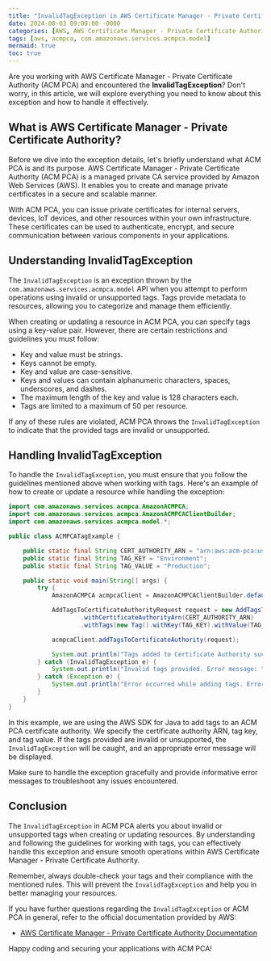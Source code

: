 ```yaml
---
title: "InvalidTagException in AWS Certificate Manager - Private Certificate Authority"
date: 2024-08-03 09:00:00 -0000
categories: [AWS, AWS Certificate Manager - Private Certificate Authority]
tags: [aws, acmpca, com.amazonaws.services.acmpca.model]
mermaid: true
toc: true
---
```



Are you working with AWS Certificate Manager - Private Certificate Authority (ACM PCA) and encountered the **InvalidTagException**? Don't worry, in this article, we will explore everything you need to know about this exception and how to handle it effectively.

## What is AWS Certificate Manager - Private Certificate Authority?

Before we dive into the exception details, let's briefly understand what ACM PCA is and its purpose. AWS Certificate Manager - Private Certificate Authority (ACM PCA) is a managed private CA service provided by Amazon Web Services (AWS). It enables you to create and manage private certificates in a secure and scalable manner.

With ACM PCA, you can issue private certificates for internal servers, devices, IoT devices, and other resources within your own infrastructure. These certificates can be used to authenticate, encrypt, and secure communication between various components in your applications.

## Understanding InvalidTagException

The `InvalidTagException` is an exception thrown by the `com.amazonaws.services.acmpca.model` API when you attempt to perform operations using invalid or unsupported tags. Tags provide metadata to resources, allowing you to categorize and manage them efficiently.

When creating or updating a resource in ACM PCA, you can specify tags using a key-value pair. However, there are certain restrictions and guidelines you must follow:

- Key and value must be strings.
- Keys cannot be empty.
- Key and value are case-sensitive.
- Keys and values can contain alphanumeric characters, spaces, underscores, and dashes.
- The maximum length of the key and value is 128 characters each.
- Tags are limited to a maximum of 50 per resource.

If any of these rules are violated, ACM PCA throws the `InvalidTagException` to indicate that the provided tags are invalid or unsupported.

## Handling InvalidTagException

To handle the `InvalidTagException`, you must ensure that you follow the guidelines mentioned above when working with tags. Here's an example of how to create or update a resource while handling the exception:

```java
import com.amazonaws.services.acmpca.AmazonACMPCA;
import com.amazonaws.services.acmpca.AmazonACMPCAClientBuilder;
import com.amazonaws.services.acmpca.model.*;

public class ACMPCATagExample {

    public static final String CERT_AUTHORITY_ARN = "arn:aws:acm-pca:us-west-2:123456789012:certificate-authority/12345678-1234-1234-1234-123456789012";
    public static final String TAG_KEY = "Environment";
    public static final String TAG_VALUE = "Production";

    public static void main(String[] args) {
        try {
            AmazonACMPCA acmpcaClient = AmazonACMPCAClientBuilder.defaultClient();

            AddTagsToCertificateAuthorityRequest request = new AddTagsToCertificateAuthorityRequest()
                    .withCertificateAuthorityArn(CERT_AUTHORITY_ARN)
                    .withTags(new Tag().withKey(TAG_KEY).withValue(TAG_VALUE));

            acmpcaClient.addTagsToCertificateAuthority(request);

            System.out.println("Tags added to Certificate Authority successfully!");
        } catch (InvalidTagException e) {
            System.out.println("Invalid tags provided. Error message: " + e.getMessage());
        } catch (Exception e) {
            System.out.println("Error occurred while adding tags. Error message: " + e.getMessage());
        }
    }
}
```

In this example, we are using the AWS SDK for Java to add tags to an ACM PCA certificate authority. We specify the certificate authority ARN, tag key, and tag value. If the tags provided are invalid or unsupported, the `InvalidTagException` will be caught, and an appropriate error message will be displayed.

Make sure to handle the exception gracefully and provide informative error messages to troubleshoot any issues encountered.

## Conclusion

The `InvalidTagException` in ACM PCA alerts you about invalid or unsupported tags when creating or updating resources. By understanding and following the guidelines for working with tags, you can effectively handle this exception and ensure smooth operations within AWS Certificate Manager - Private Certificate Authority.

Remember, always double-check your tags and their compliance with the mentioned rules. This will prevent the `InvalidTagException` and help you in better managing your resources.

If you have further questions regarding the `InvalidTagException` or ACM PCA in general, refer to the official documentation provided by AWS:

- [AWS Certificate Manager - Private Certificate Authority Documentation](https://docs.aws.amazon.com/acm-pca/latest/userguide/)

Happy coding and securing your applications with ACM PCA!